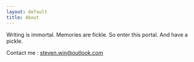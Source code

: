 ```yaml
---
layout: default
title: About
---
```


Writing is immortal.
Memories are fickle.
So enter this portal.
And have a pickle.


Contact me : [steven.win@outlook.com](mailto:steven.win@outlook.com)